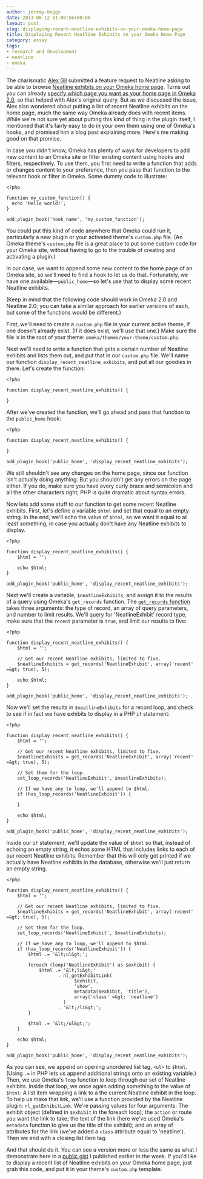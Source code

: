```yaml
---
author: jeremy-boggs
date: 2013-08-12 01:00:56+00:00
layout: post
slug: displaying-recent-neatline-exhibits-on-your-omeka-home-page
title: Displaying Recent Neatline Exhibits on your Omeka Home Page
category: essay
tags:
- research and development
- neatline
- omeka
---
```


The charismatic [Alex Gil](http://www.elotroalex.com/) submitted a feature request to Neatline asking to be able to browse [Neatline exhibits on your Omeka home page](https://github.com/scholarslab/Neatline/issues/211). Turns out you can already [specify which page you want as your home page in Omeka 2.0](http://omeka.org/codex/Managing_Navigation_2.0#Choose_a_Homepage), so that helped with Alex's original query. But as we discussed the issue, Alex also wondered about putting a list of recent Neatline exhibits on the home page, much the same way Omeka already does with recent items. While we're not sure yet about putting this kind of thing in the plugin itself, I mentioned that it's fairly easy to do in your own them using one of Omeka's hooks, and promised him a blog post explaining more. Here's me making good on that promise.

In case you didn't know, Omeka has plenty of ways for developers to add new content to an Omeka site or filter existing content using hooks and filters, respectively. To use them, you first need to write a function that adds or changes content to your preference, then you pass that function to the relevant hook or filter in Omeka. Some dummy code to illustrate:

```
<?php

function my_custom_function() {
  echo 'Hello world!';
}

add_plugin_hook('hook_name', 'my_custom_function');

```

You could put this kind of code anywhere that Omeka could run it, particularly a new plugin or your activated theme's `custom.php` file. (An Omeka theme's `custom.php` file is a great place to put some custom code for your Omeka site, without having to go to the trouble of creating and activating a plugin.)

In our case, we want to append some new content to the home page of an Omeka site, so we'll need to find a hook to let us do that. Fortunately, we have one available&mdash;`public_home`&mdash;so let's use that to display some recent Neatline exhibits.

(Keep in mind that the following code should work in Omeka 2.0 and Neatline 2.0; you can take a similar approach for earlier versions of each, but some of the functions would be different.)

First, we'll need to create a `custom.php` file in your current active theme, if one doesn't already exist. (If it does exist, we'll use that one.) Make sure the file is in the root of your theme: `omeka/themes/your-theme/custom.php`.

Next we'll need to write a function that gets a certain number of Neatline exhibits and lists them out, and put that in our `custom.php` file. We'll name our function `display_recent_neatline_exhibits`, and put all our goodies in there. Let's create the function:

```
<?php

function display_recent_neatline_exhibits() {

}

```

After we've created the function, we'll go ahead and pass that function to the `public_home` hook:

```
<?php

function display_recent_neatline_exhibits() {

}

add_plugin_hook('public_home', 'display_recent_neatline_exhibits');
```

We still shouldn't see any changes on the home page, since our function isn't actually doing anything. But you shouldn't get any errors on the page either. If you do, make sure you have every curly brace and semicolon and all the other characters right; PHP is quite dramatic about syntax errors.

Now lets add some stuff to our function to get some recent Neatline exhibits. First, let's define a variable `$html` and set that equal to an empty string. In the end, we'll echo the value of `$html`, so we want it equal to at least something, in case you actually don't have any Neatline exhibits to display.

```
<?php

function display_recent_neatline_exhibits() {
    $html = '';

    echo $html;
}

add_plugin_hook('public_home', 'display_recent_neatline_exhibits');
```

Next we'll create a variable, `$neatlineExhibits`, and assign it to the results of a query using Omeka's `get_records` function. The [`get_records` function](http://omeka.readthedocs.org/en/latest/Reference/libraries/globals/get_records.html) takes three arguments: the type of record, an array of query parameters, and number to limit results. We'll query for 'NeatlineExhibit' record type, make sure that the `recent` parameter is `true`, and limit our results to five:

```
<?php

function display_recent_neatline_exhibits() {
    $html = '';

    // Get our recent Neatline exhibits, limited to five.
    $neatlineExhibits = get_records('NeatlineExhibit', array('recent' =&gt; true), 5);

    echo $html;
}

add_plugin_hook('public_home', 'display_recent_neatline_exhibits');
```

Now we'll set the results in `$neatlineExhibits` for a record loop, and check to see if in fact we have exhibits to display in a PHP `if` statement:

```
<?php

function display_recent_neatline_exhibits() {
    $html = '';

    // Get our recent Neatline exhibits, limited to five.
    $neatlineExhibits = get_records('NeatlineExhibit', array('recent' =&gt; true), 5);

    // Set them for the loop.
    set_loop_records('NeatlineExhibit', $neatlineExhibits);
 
    // If we have any to loop, we'll append to $html.
    if (has_loop_records('NeatlineExhibit')) {

    }

    echo $html;
}

add_plugin_hook('public_home', 'display_recent_neatline_exhibits');
```

Inside our `if` statement, we'll update the value of `$html` so that, instead of echoing an empty string, it echos some HTML that includes links to each of our recent Neatline exhibits. Remember that this will only get printed if we actually have Neatline exhibits in the database, otherwise we'll just return an empty string.

```
<?php

function display_recent_neatline_exhibits() {
    $html = '';

    // Get our recent Neatline exhibits, limited to five.
    $neatlineExhibits = get_records('NeatlineExhibit', array('recent' =&gt; true), 5);

    // Set them for the loop.
    set_loop_records('NeatlineExhibit', $neatlineExhibits);
 
    // If we have any to loop, we'll append to $html.
    if (has_loop_records('NeatlineExhibit')) {
        $html .= '&lt;ul&gt;';
        
        foreach (loop('NeatlineExhibit') as $exhibit) {
            $html .= '&lt;li&gt;'
                   . nl_getExhibitLink(
                         $exhibit,
                         'show',
                         metadata($exhibit, 'title'),
                         array('class' =&gt; 'neatline')
                     )
                   . '&lt;/li&gt;';
        }

        $html .= '&lt;/ul&gt;';
    }

    echo $html;
}

add_plugin_hook('public_home', 'display_recent_neatline_exhibits');
```

As you can see, we append an opening unordered list tag, `<ul>` to `$html`. (Using `.=` in PHP lets us append additional strings onto an existing variable.) Then, we use Omeka's `loop` function to loop through our set of Neatline exhibits. Inside that loop, we once again adding something to the value of `$html`: A list item wrapping a link to a the current Neatline exhibit in the loop. To help us make that link, we'll use a function provided by the Neatline plugin: `nl_getExhibitLink`. We're passing values for four arguments: The exhibit object (defined in `$exhibit` in the foreach loop); the `action` or route you want the link to take; the text of the link (here we've used Omeka's `metadata` function to give us the title of the exhibit); and an array of attributes for the link (we've added a `class` attribute equal to 'neatline'). Then we end with a closing list item tag.

And that should do it. You can see a version more or less the same as what I demonstrate here in a [public gist](https://gist.github.com/clioweb/6178723) I published earlier in the week. If you'd like to display a recent list of Neatline exhibits on your Omeka home page, just grab this code, and put it in your theme's `custom.php` template.
